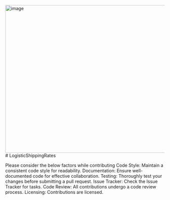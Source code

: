 <img width="942" height="468" alt="image" src="https://github.com/user-attachments/assets/e4fc3ed3-7534-4894-bfed-8bf5832726bf" /># LogisticShippingRates

Please consider the below factors while contributing
Code Style:
Maintain a consistent code style for readability.
Documentation:
Ensure well-documented code for effective collaboration.
Testing:
Thoroughly test your changes before submitting a pull request.
Issue Tracker:
Check the Issue Tracker for tasks.
Code Review:
All contributions undergo a code review process.
Licensing:
Contributions are licensed.
